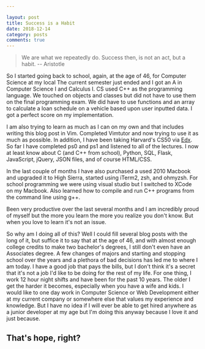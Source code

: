 ```yaml
---

layout: post
title: Success is a Habit
date: 2018-12-14
category: posts
comments: true
---
```


> We are what we repeatedly do. Success then, is not an act, but a habit.
> -- Aristotle

So I started going back to school, again, at the age of 46, for Computer Science at my local 
The current semester just ended and I got an A in Computer Science I and Calculus I. CS used C++ as the programming language. We touched on objects and classes but did not have to use them on the
final <!--more-->  programming exam. We did have to use functions and an array to calculate a loan schedule on 
a vehicle based upon user inputted data. I got a perfect score on my implementation. 

I am also trying to learn as much as I can on my own and that includes writing this blog post in 
Vim. Completed Vimtutor and now trying to use it as much as possible. In addition, I have been
taking Harvard's CS50 via [Edx](https://www.edx.org/course/cs50s-introduction-computer-science-harvardx-cs50x). So far I have completed ps0 and ps1 and listened to all of the lectures. I now at least know about C (and C++ from school), Python, SQL, Flask, JavaScript, jQuery, JSON files, and of 
course HTML/CSS. 

In the last couple of months I have also purchased a used 2010 Macbook and upgraded it to High
Sierra, started using iTerm2, zsh, and ohmyzsh. For school programming we were using visual studio 
but I switched to XCode on my Macbook. Also learned how to compile and run C++ programs from the 
command line using g++. 

Been very productive over the last several months and I am incredibly proud of myself but the more 
you learn the more you realize you don't know. But when you love to learn it's not an issue. 

So why am I doing all of this? Well I could fill several blog posts with the long of it, but suffice
it to say that at the age of 46, and with almost enough college credits to make two bachelor's 
degrees, I still don't even have an Associates degree. A few changes of majors and starting and 
stopping school over the years and a plethora of bad decisions has led me to where I am today. I 
have a good job  that pays the bills, but I don't think it's a secret that it's not a job I'd like
to be doing for the rest of my life. For one thing, I work 12 hour night shifts and have been for
the past 10 years. The older I get the harder it becomes, especially when you have a wife and kids.
I would like to one day work in Computer Science or Web Development either at my current company
or somewhere else that values my experience and knowledge. But I have no idea if I will ever be 
able to get hired anywhere as a junior developer at my age but I'm doing this anyway because I 
love it and just because. 

## That's hope, right? 

